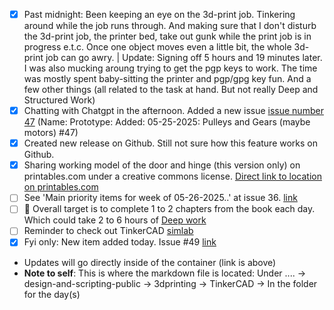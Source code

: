 - [x] Past midnight: Been keeping an eye on the 3d-print job. Tinkering around while the job runs through. And making sure that I don't disturb the 3d-print job, the printer bed, take out gunk while the print job is in progress e.t.c. Once one object moves even a little bit, the whole 3d-print job can go awry. | Update: Signing off 5 hours and 19 minutes later. I was also mucking aroung trying to get the pgp keys to work. The time was mostly spent baby-sitting the printer and pgp/gpg key fun. And a few other things (all related to the task at hand. But not really Deep and Structured Work)
- [x] Chatting with Chatgpt in the afternoon. Added a new issue [issue number 47](https://github.com/Shangrila-VHP/shangrila-vhp/issues/47) (Name: Prototype: Added: 05-25-2025: Pulleys and Gears (maybe motors) #47)
- [x] Created new release on Github. Still not sure how this feature works on Github.
- [x] Sharing working model of the door and hinge (this version only) on printables.com under a creative commons license. [Direct link to location on printables.com](https://www.printables.com/model/1311271-door-and-hinge)
- [ ] See 'Main priority items for week of 05-26-2025..' at issue 36. [link](https://github.com/Shangrila-VHP/shangrila-vhp/issues/36)
- [ ] 🎯 Overall target is to complete 1 to 2 chapters from the book each day. Which could take 2 to 6 hours of [Deep work](https://www.amazon.com/Deep-Work-Focused-Success-Distracted/dp/1455586692)
- [ ] Reminder to check out TinkerCAD [simlab](https://www.tinkercad.com/simlab)
- [x] Fyi only: New item added today. Issue #49 [link](https://github.com/Shangrila-VHP/shangrila-vhp/issues/49)
-  Updates will go directly inside of the container (link is above)
- **Note to self**: This is where the markdown file is located: Under ....  -> design-and-scripting-public -> 3dprinting -> TinkerCAD -> In the folder for the day(s)

